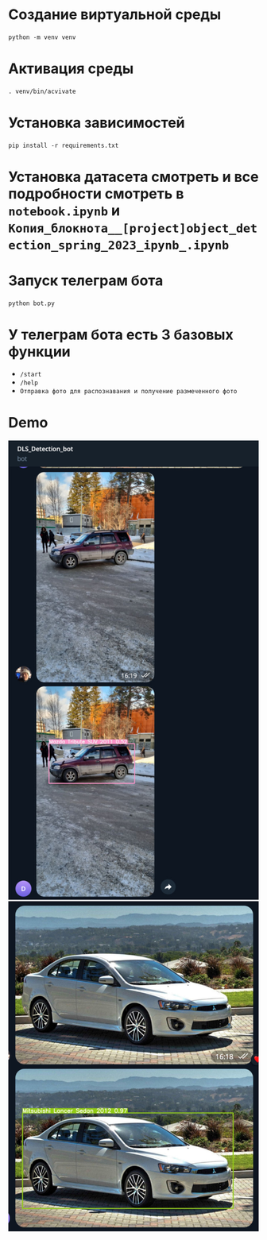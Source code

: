 # Создание виртуальной среды
`python -m venv venv`

# Активация среды
`. venv/bin/acvivate`

# Установка зависимостей
`pip install -r requirements.txt`

# Установка датасета смотреть и все подробности смотреть в `notebook.ipynb` и `Копия_блокнота__[project]object_detection_spring_2023_ipynb_.ipynb`

# Запуск телеграм бота
`python bot.py`

# У телеграм бота есть 3 базовых функции
- `/start`
- `/help`
- `Отправка фото для распознавания и получение размеченного фото`

# Demo

![alt text](photo_2024-02-02_13-56-57.jpg "Title")
![alt text](photo_2024-02-02_13-57-45.jpg "Title")